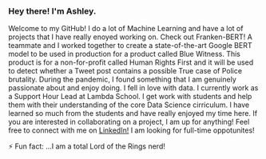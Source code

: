 ### Hey there! I'm Ashley.


Welcome to my GitHub! I do a lot of Machine Learning and have a lot of projects that I have really enoyed working on. Check out Franken-BERT! A teammate and I worked together to create a state-of-the-art Google BERT model to be used in production for a product called Blue Witness. This product is for a non-for-profit called Human Rights First and it will be used to detect whether a Tweet post contains a possible True case of Police brutality.
During the pandemic, I found something that I am genuinely passionate about and enjoy doing. I fell in love with data. 
I currently work as a Support Hour Lead at Lambda School. I get work with students and help them with their understanding of the core Data Science cirriculum. I have learned so much from the students and have really enjoyed my time here. 
If you are interested in collaborating on a project, I am up for anything! 
Feel free to connect with me on [LinkedIn!](https://www.linkedin.com/in/ashley-brooks91/) 
I am looking for full-time oppotunites!


⚡ Fun fact: ...I am a total Lord of the Rings nerd! 

